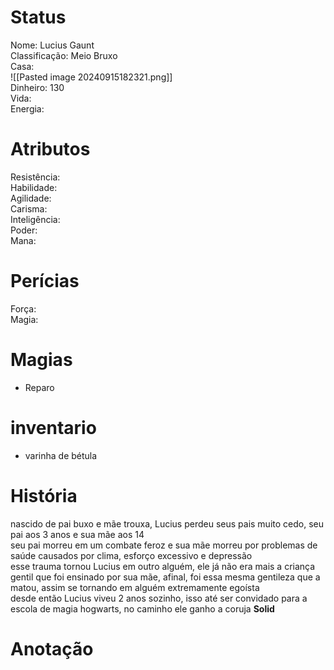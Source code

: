 # Status
Nome: Lucius Gaunt  
Classificação: Meio Bruxo  
Casa:  
![[Pasted image 20240915182321.png]]  
Dinheiro: 130  
Vida:  
Energia:  


# Atributos  
Resistência:    
Habilidade:   
Agilidade:   
Carisma:    
Inteligência:   
Poder:   
Mana:   

# Perícias  
Força:   
Magia:  

# Magias
- Reparo
# inventario  
- varinha de bétula  

# História
nascido de pai buxo e mãe trouxa, Lucius perdeu seus pais muito cedo, seu pai aos 3 anos e sua mãe aos 14  
seu pai morreu em um combate feroz e sua mãe morreu por problemas de saúde causados por clima, esforço excessivo e depressão  
esse trauma tornou Lucius em outro alguém, ele já não era mais a criança gentil que foi ensinado por sua mãe, afinal, foi essa mesma gentileza que a matou, assim se tornando em alguém extremamente egoísta  
desde então Lucius viveu 2 anos sozinho, isso até ser convidado para a escola de magia hogwarts, no caminho ele ganho a coruja **Solid**  

# Anotação
